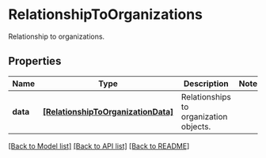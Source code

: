 # RelationshipToOrganizations

Relationship to organizations.
## Properties
Name | Type | Description | Notes
------------ | ------------- | ------------- | -------------
**data** | [**[RelationshipToOrganizationData]**](RelationshipToOrganizationData.md) | Relationships to organization objects. | 

[[Back to Model list]](README.md#documentation-for-models) [[Back to API list]](README.md#documentation-for-api-endpoints) [[Back to README]](README.md)


